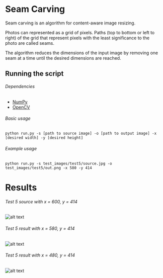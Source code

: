 # Seam Carving
Seam carving is an algorithm for content-aware image resizing.

Photos can represented as a grid of pixels. Paths (top to bottom or left to right) of the grid that represent pixels with the least significance to the photo are called seams.

The algorithm reduces the dimensions of the input image by removing one seam at a time until the desired dimensions are reached.

## Running the script
###### Dependencies
  * [NumPy](http://www.numpy.org/)
  * [OpenCV](http://docs.opencv.org/3.0-beta/doc/py_tutorials/py_tutorials.html)

###### Basic usage
`python run.py -s [path to source image] -o [path to output image] -x [desired width] -y [desired height]`

###### Example usage
`python run.py -s test_images/test5/source.jpg -o test_images/test5/out.png -x 580 -y 414`

# Results
###### Test 5 source with x = 600, y = 414
![alt text](https://github.com/g3aishih/seam-carving/blob/master/test_images/test5/source.jpg "Test 5 source")

###### Test 5 result with x = 580, y = 414
![alt text](https://github.com/g3aishih/seam-carving/blob/master/test_images/test5/out.png "Test 5 result")

###### Test 5 result with x = 480, y = 414
![alt text](https://github.com/g3aishih/seam-carving/blob/master/test_images/test5/out2.png "Test 5 result")
